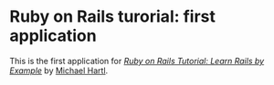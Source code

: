 # Ruby on Rails turorial: first application

This is the first application for 
[*Ruby on Rails Tutorial: Learn Rails by Example*](hhtp://railstutorial.org/)
by [Michael Hartl](http://michaelhartl.com/).
